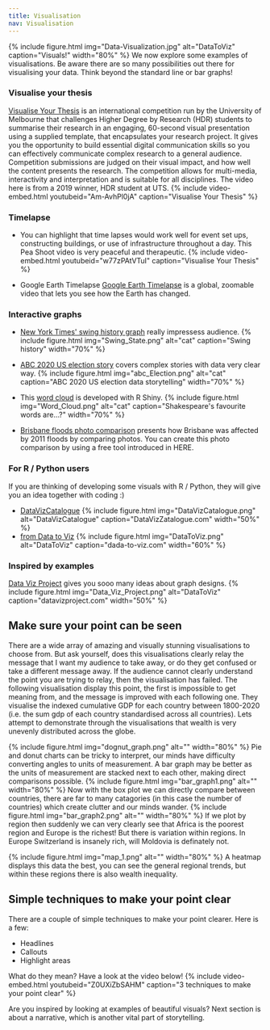```yaml
---
title: Visualisation
nav: Visualisation
---
```

{% include figure.html img="Data-Visualization.jpg" alt="DataToViz" caption="Visuals!" width="80%" %}
We now explore some examples of visualisations. Be aware there are so many possibilities out there for visualising your data. Think beyond the standard line or bar graphs!

### Visualise your thesis
[Visualise Your Thesis](https://library.unimelb.edu.au/research/visualise-your-thesis#resources) is an international competition run by the University of Melbourne that challenges Higher Degree by Research (HDR) students to summarise their research in an engaging, 60-second visual presentation using a supplied template, that encapsulates your research project. It gives you the opportunity to build essential digital communication skills so you can effectively communicate complex research to a general audience. Competition submissions are judged on their visual impact, and how well the content presents the research. The competition allows for multi-media, interactivity and interpretation and is suitable for all disciplines. The video here is from a 2019 winner, HDR student at UTS.
{% include video-embed.html youtubeid="Am-AvhPl0jA" caption="Visualise Your Thesis" %}

### Timelapse
- You can highlight that time lapses would work well for event set ups, constructing buildings, or use of infrastructure throughout a day. This Pea Shoot video is very peaceful and therapeutic. 
{% include video-embed.html youtubeid="w77zPAtVTuI" caption="Visualise Your Thesis" %}

- Google Earth Timelapse
[Google Earth Timelapse](https://earthengine.google.com/timelapse/) is a global, zoomable video that lets you see how the Earth has changed.

### Interactive graphs
- [New York Times' swing history graph](http://www.nytimes.com/interactive/2012/10/15/us/politics/swing-history.html) really impressess audience.
{% include figure.html img="Swing_State.png" alt="cat" caption="Swing history" width="70%" %}

- [ABC 2020 US election story](https://www.abc.net.au/news/2020-11-02/us-election-trump-biden-states-polling/12822296) covers complex stories with data very clear way.
{% include figure.html img="abc_Election.png" alt="cat" caption="ABC 2020 US election data storytelling" width="70%" %} 

- This [word cloud](https://shiny.rstudio.com/gallery/word-cloud.html) is developed with R Shiny.
{% include figure.html img="Word_Cloud.png" alt="cat" caption="Shakespeare's favourite words are...?" width="70%" %}

- [Brisbane floods photo comparison](http://www.abc.net.au/news/specials/qld-floods/) presents how Brisbane was affected by 2011 floods by comparing photos. You can create this photo comparison by using a free tool introduced in HERE. 
  
### For R / Python users
If you are thinking of developing some visuals with R / Python, they will give you an idea together with coding :)
- [DataVizCatalogue](https://datavizcatalogue.com/)
{% include figure.html img="DataVizCatalogue.png" alt="DataVizCatalogue" caption="DataVizZatalogue.com" width="50%" %}
- [from Data to Viz](https://www.data-to-viz.com/)
{% include figure.html img="DataToViz.png" alt="DataToViz" caption="dada-to-viz.com" width="60%" %}

### Inspired by examples
[Data Viz Project](https://datavizproject.com/) gives you sooo many ideas about graph designs.
{% include figure.html img="Data_Viz_Project.png" alt="DataToViz" caption="datavizproject.com" width="50%" %} 
  
## Make sure your point can be seen
There are a wide array of amazing and visually stunning visualisations to choose from. But ask yourself, does this visualisations clearly relay the message that I want my audience to take away, or do they get confused or take a different message away.
If the audience cannot clearly understand the point you are trying to relay, then the visualisation has failed. 
The following visualisation display this point, the first is impossible to get meaning from, and the message is improved with each following one. They visualise the indexed cumulative GDP for each country between 1800-2020 (i.e. the sum gdp of each country standardised across all countries). Lets attempt to demonstrate through the visualisations that wealth is very unevenly distributed across the globe.

{% include figure.html img="dognut_graph.png" alt="" width="80%" %}
Pie and donut charts can be tricky to interpret, our minds have difficulty converting angles to units of measurement. A bar graph may be better as the units of measurement are stacked next to each other, making direct comparisons possible. 
{% include figure.html img="bar_graph1.png" alt="" width="80%" %}
Now with the box plot we can directly compare between countries, there are far to many catagories (in this case the number of countries) which create clutter and our minds wander.
{% include figure.html img="bar_graph2.png" alt="" width="80%" %}
If we plot by region then suddenly we can very clearly see that Africa is the poorest region and Europe is the richest! But there is variation within regions. In Europe Switzerland is insanely rich, will Moldovia is definately not.

{% include figure.html img="map_1.png" alt="" width="80%" %}
A heatmap displays this data the best, you can see the general regional trends, but within these regions there is also wealth inequality.

## Simple techniques to make your point clear
There are a couple of simple techniques to make your point clearer. Here is a few:
- Headlines
- Callouts
- Highlight areas

What do they mean? Have a look at the video below!
{% include video-embed.html youtubeid="Z0UXiZbSAHM" caption="3 techniques to make your point clear" %}


Are you inspired by looking at examples of beautiful visuals?
Next section is about a narrative, which is another vital part of storytelling.




